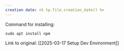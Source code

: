```yaml
---
creation date: <% tp.file.creation_date() %>
---
```

Command for installing:
```
sudo apt install npm
```
Link to original: [[2025-03-17 Setup Dev Environment]]